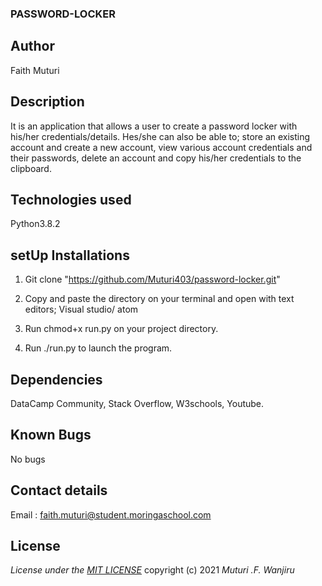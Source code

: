 ### PASSWORD-LOCKER

## Author

Faith Muturi

## Description

It is an application that allows a user to create a password locker with his/her credentials/details. Hes/she can also be able to; store an existing account and create a new account, view various account credentials and their passwords, delete an account and copy his/her credentials to the clipboard.

## Technologies used

Python3.8.2

## setUp Installations

1. Git clone "https://github.com/Muturi403/password-locker.git"

2. Copy and paste the directory on your terminal and open with text editors; Visual studio/ atom
3. Run chmod+x run.py on your project directory.
4. Run ./run.py to launch the program.

## Dependencies

DataCamp Community,
Stack Overflow,
W3schools,
Youtube.

## Known Bugs

No bugs

## Contact details

Email : faith.muturi@student.moringaschool.com

## License

*License under the [MIT LICENSE](LICENSE.txt)* copyright (c) 2021
*Muturi .F. Wanjiru*
